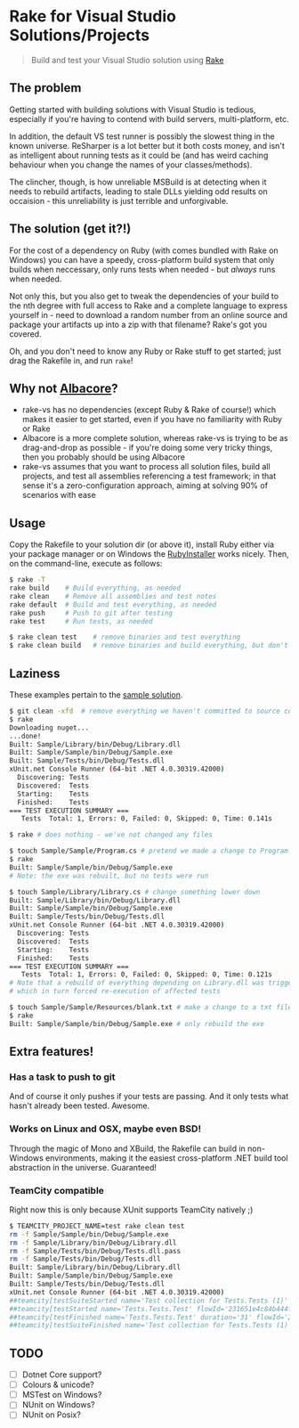 Rake for Visual Studio Solutions/Projects
=========================================
> Build and test your Visual Studio solution using [Rake](http://rake.rubyforge.org/)


The problem
-----------
Getting started with building solutions with Visual Studio is tedious,
especially if you're having to contend with build servers, multi-platform, etc.

In addition, the default VS test runner is possibly the slowest thing in the
known universe. ReSharper is a lot better but it both costs money, and isn't as
intelligent about running tests as it could be (and has weird caching behaviour
when you change the names of your classes/methods).

The clincher, though, is how unreliable MSBuild is at detecting when it needs to
rebuild artifacts, leading to stale DLLs yielding odd results on occaision -
this unreliability is just terrible and unforgivable.


The solution (get it?!)
-----------------------
For the cost of a dependency on Ruby (with comes bundled with Rake on Windows)
you can have a speedy, cross-platform build system that only builds when
neccessary, only runs tests when needed - but *always* runs when needed.

Not only this, but you also get to tweak the dependencies of your build to the
nth degree with full access to Rake and a complete language to express yourself
in - need to download a random number from an online source and package your
artifacts up into a zip with that filename? Rake's got you covered.

Oh, and you don't need to know any Ruby or Rake stuff to get started; just drag
the Rakefile in, and run `rake`!


Why not [Albacore](http://albacorebuild.net/)?
----------------------------------------------
- rake-vs has no dependencies (except Ruby & Rake of course!) which makes it
  easier to get started, even if you have no familiarity with Ruby or Rake
- Albacore is a more complete solution, whereas rake-vs is trying to be as
  drag-and-drop as possible - if you're doing some very tricky things, then you
  probably should be using Albacore
- rake-vs assumes that you want to process all solution files, build all
  projects, and test all assemblies referencing a test framework; in that sense
  it's a zero-configuration approach, aiming at solving 90% of scenarios with
  ease


Usage
-----
Copy the Rakefile to your solution dir (or above it), install Ruby either via
your package manager or on Windows the
[RubyInstaller](http://rubyinstaller.org/) works nicely. Then, on the
command-line, execute as follows:

```sh
$ rake -T
rake build    # Build everything, as needed
rake clean    # Remove all assemblies and test notes
rake default  # Build and test everything, as needed
rake push     # Push to git after testing
rake test     # Run tests, as needed

$ rake clean test    # remove binaries and test everything
$ rake clean build   # remove binaries and build everything, but don't test
```

Laziness
--------
These examples pertain to the [sample solution](https://github.com/ahri/rake-vs/tree/sample).

```sh
$ git clean -xfd  # remove everything we haven't committed to source control
$ rake
Downloading nuget...
...done!
Built: Sample/Library/bin/Debug/Library.dll
Built: Sample/Sample/bin/Debug/Sample.exe
Built: Sample/Tests/bin/Debug/Tests.dll
xUnit.net Console Runner (64-bit .NET 4.0.30319.42000)
  Discovering: Tests
  Discovered:  Tests
  Starting:    Tests
  Finished:    Tests
=== TEST EXECUTION SUMMARY ===
   Tests  Total: 1, Errors: 0, Failed: 0, Skipped: 0, Time: 0.141s

$ rake # does nothing - we've not changed any files

$ touch Sample/Sample/Program.cs # pretend we made a change to Program.cs
$ rake
Built: Sample/Sample/bin/Debug/Sample.exe
# Note: the exe was rebuilt, but no tests were run

$ touch Sample/Library/Library.cs # change something lower down
Built: Sample/Library/bin/Debug/Library.dll
Built: Sample/Sample/bin/Debug/Sample.exe
Built: Sample/Tests/bin/Debug/Tests.dll
xUnit.net Console Runner (64-bit .NET 4.0.30319.42000)
  Discovering: Tests
  Discovered:  Tests
  Starting:    Tests
  Finished:    Tests
=== TEST EXECUTION SUMMARY ===
   Tests  Total: 1, Errors: 0, Failed: 0, Skipped: 0, Time: 0.121s
# Note that a rebuild of everything depending on Library.dll was triggered,
# which in turn forced re-execution of affected tests

$ touch Sample/Sample/Resources/blank.txt # make a change to a txt file the exe depends on
$ rake
Built: Sample/Sample/bin/Debug/Sample.exe # only rebuild the exe
```

Extra features!
---------------
### Has a task to push to git
And of course it only pushes if your tests are passing. And it only tests what
hasn't already been tested. Awesome.

### Works on Linux and OSX, maybe even BSD!
Through the magic of Mono and XBuild, the Rakefile can build in non-Windows
environments, making it the easiest cross-platform .NET build tool abstraction
in the universe. Guaranteed!

### TeamCity compatible
Right now this is only because XUnit supports TeamCity natively ;)

```sh
$ TEAMCITY_PROJECT_NAME=test rake clean test
rm -f Sample/Sample/bin/Debug/Sample.exe
rm -f Sample/Library/bin/Debug/Library.dll
rm -f Sample/Tests/bin/Debug/Tests.dll.pass
rm -f Sample/Tests/bin/Debug/Tests.dll
Built: Sample/Library/bin/Debug/Library.dll
Built: Sample/Sample/bin/Debug/Sample.exe
Built: Sample/Tests/bin/Debug/Tests.dll
xUnit.net Console Runner (64-bit .NET 4.0.30319.42000)
##teamcity[testSuiteStarted name='Test collection for Tests.Tests (1)' flowId='231651e4c84b444f8090dbe307b5a75c']
##teamcity[testStarted name='Tests.Tests.Test' flowId='231651e4c84b444f8090dbe307b5a75c']
##teamcity[testFinished name='Tests.Tests.Test' duration='31' flowId='231651e4c84b444f8090dbe307b5a75c']
##teamcity[testSuiteFinished name='Test collection for Tests.Tests (1)' flowId='231651e4c84b444f8090dbe307b5a75c']
```

TODO
----
- [ ] Dotnet Core support?
- [ ] Colours & unicode?
- [ ] MSTest on Windows?
- [ ] NUnit on Windows?
- [ ] NUnit on Posix?
